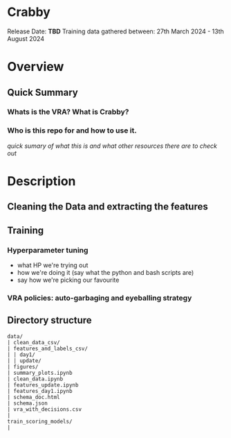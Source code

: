 # Crabby 
Release Date: **TBD**
Training data gathered between: 27th March 2024 - 13th August 2024

# Overview
##  Quick Summary

### Whats is the VRA? What is Crabby?

### Who is this repo for and how to use it.
_quick sumary of what this is and what other resources there are to check out_

# Description
## Cleaning the Data and extracting the features


## Training
### Hyperparameter tuning
- what HP we're trying out
- how we're doing it (say what the python and bash scripts are)
- say how we're picking our favourite

### VRA policies: auto-garbaging and eyeballing strategy





## Directory structure

```
data/
| clean_data_csv/
| features_and_labels_csv/
| | day1/
| | update/
| figures/
| summary_plots.ipynb
| clean_data.ipynb
| features_update.ipynb  
| features_day1.ipynb 
| schema_doc.html 
| schema.json
| vra_with_decisions.csv
|
train_scoring_models/
| 

```
